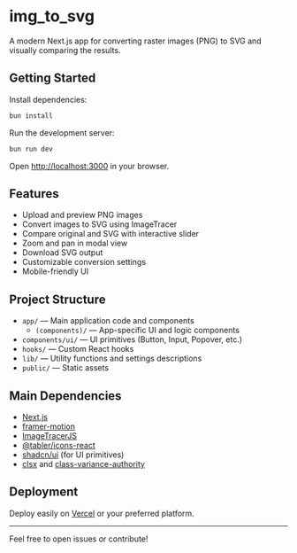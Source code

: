 # img_to_svg

A modern Next.js app for converting raster images (PNG) to SVG and visually comparing the results.

## Getting Started

Install dependencies:

```bash
bun install
```

Run the development server:

```bash
bun run dev
```

Open [http://localhost:3000](http://localhost:3000) in your browser.

## Features

- Upload and preview PNG images
- Convert images to SVG using ImageTracer
- Compare original and SVG with interactive slider
- Zoom and pan in modal view
- Download SVG output
- Customizable conversion settings
- Mobile-friendly UI

## Project Structure

- `app/` — Main application code and components
  - `(components)/` — App-specific UI and logic components
- `components/ui/` — UI primitives (Button, Input, Popover, etc.)
- `hooks/` — Custom React hooks
- `lib/` — Utility functions and settings descriptions
- `public/` — Static assets

## Main Dependencies

- [Next.js](https://nextjs.org/)
- [framer-motion](https://www.framer.com/motion/)
- [ImageTracerJS](https://github.com/jankovicsandras/imagetracerjs)
- [@tabler/icons-react](https://tabler.io/icons)
- [shadcn/ui](https://ui.shadcn.com/) (for UI primitives)
- [clsx](https://github.com/lukeed/clsx) and [class-variance-authority](https://cva.style/)

## Deployment

Deploy easily on [Vercel](https://vercel.com/) or your preferred platform.

---

Feel free to open issues or contribute!
